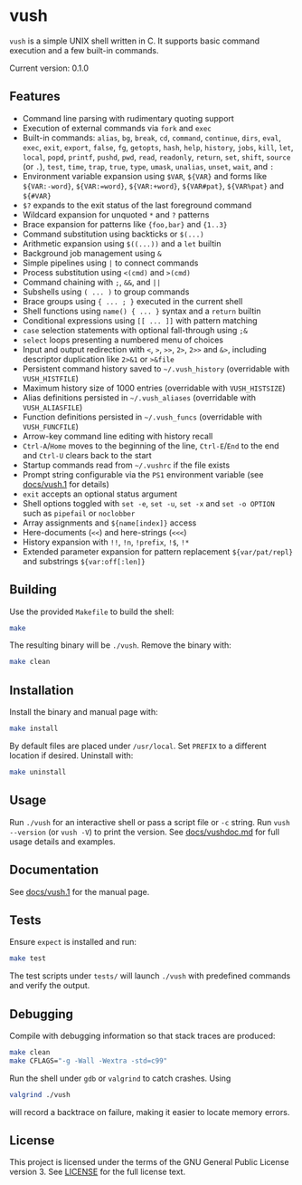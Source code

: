 # vush

`vush` is a simple UNIX shell written in C. It supports basic command execution
and a few built-in commands.

Current version: 0.1.0

## Features

- Command line parsing with rudimentary quoting support
- Execution of external commands via `fork` and `exec`
 - Built-in commands: `alias`, `bg`, `break`, `cd`, `command`, `continue`,
  `dirs`, `eval`, `exec`, `exit`, `export`, `false`, `fg`, `getopts`, `hash`,
  `help`, `history`, `jobs`, `kill`, `let`, `local`, `popd`, `printf`, `pushd`,
  `pwd`, `read`, `readonly`, `return`, `set`, `shift`, `source` (or `.`), `test`,
  `time`, `trap`, `true`, `type`, `umask`, `unalias`, `unset`, `wait`, and `:`
- Environment variable expansion using `$VAR`, `${VAR}` and forms like
  `${VAR:-word}`, `${VAR:=word}`, `${VAR:+word}`, `${VAR#pat}`, `${VAR%pat}` and
  `${#VAR}`
- `$?` expands to the exit status of the last foreground command
- Wildcard expansion for unquoted `*` and `?` patterns
- Brace expansion for patterns like `{foo,bar}` and `{1..3}`
- Command substitution using backticks or `$(...)`
- Arithmetic expansion using `$((...))` and a `let` builtin
- Background job management using `&`
- Simple pipelines using `|` to connect commands
- Process substitution using `<(cmd)` and `>(cmd)`
- Command chaining with `;`, `&&`, and `||`
- Subshells using `( ... )` to group commands
- Brace groups using `{ ... ; }` executed in the current shell
- Shell functions using `name() { ... }` syntax and a `return` builtin
- Conditional expressions using `[[ ... ]]` with pattern matching
- `case` selection statements with optional fall-through using `;&`
- `select` loops presenting a numbered menu of choices
- Input and output redirection with `<`, `>`, `>>`, `2>`, `2>>` and `&>`,
  including descriptor duplication like `2>&1` or `>&file`
- Persistent command history saved to `~/.vush_history` (overridable with `VUSH_HISTFILE`)
- Maximum history size of 1000 entries (overridable with `VUSH_HISTSIZE`)
- Alias definitions persisted in `~/.vush_aliases` (overridable with `VUSH_ALIASFILE`)
- Function definitions persisted in `~/.vush_funcs` (overridable with `VUSH_FUNCFILE`)
- Arrow-key command line editing with history recall
- `Ctrl-A`/`Home` moves to the beginning of the line, `Ctrl-E`/`End` to the end
  and `Ctrl-U` clears back to the start
- Startup commands read from `~/.vushrc` if the file exists
- Prompt string configurable via the `PS1` environment variable (see [docs/vush.1](docs/vush.1) for details)
- `exit` accepts an optional status argument
- Shell options toggled with `set -e`, `set -u`, `set -x` and `set -o OPTION` such as `pipefail` or `noclobber`
- Array assignments and `${name[index]}` access
- Here-documents (`<<`) and here-strings (`<<<`)
- History expansion with `!!`, `!n`, `!prefix`, `!$`, `!*`
- Extended parameter expansion for pattern replacement `${var/pat/repl}` and substrings `${var:off[:len]}`

## Building

Use the provided `Makefile` to build the shell:

```sh
make
```

The resulting binary will be `./vush`. Remove the binary with:

```sh
make clean
```

## Installation

Install the binary and manual page with:

```sh
make install
```

By default files are placed under `/usr/local`. Set `PREFIX` to a different
location if desired. Uninstall with:

```sh
make uninstall
```

## Usage

Run `./vush` for an interactive shell or pass a script file or `-c` string.
Run `vush --version` (or `vush -V`) to print the version.
See [docs/vushdoc.md](docs/vushdoc.md) for full usage details and examples.

## Documentation

See [docs/vush.1](docs/vush.1) for the manual page.

## Tests

Ensure `expect` is installed and run:

```sh
make test
```

The test scripts under `tests/` will launch `./vush` with predefined commands and verify the output.

## Debugging

Compile with debugging information so that stack traces are produced:

```sh
make clean
make CFLAGS="-g -Wall -Wextra -std=c99"
```

Run the shell under `gdb` or `valgrind` to catch crashes. Using

```sh
valgrind ./vush
```

will record a backtrace on failure, making it easier to locate memory errors.

## License

This project is licensed under the terms of the GNU General Public License
version 3. See [LICENSE](LICENSE) for the full license text.
